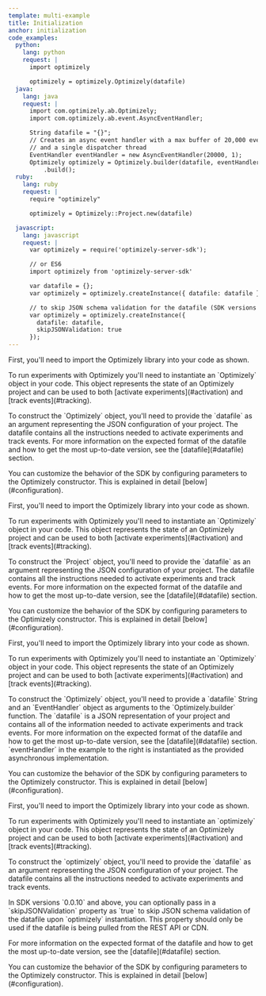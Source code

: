 ```yaml
---
template: multi-example
title: Initialization
anchor: initialization
code_examples:
  python:
    lang: python
    request: |
      import optimizely

      optimizely = optimizely.Optimizely(datafile)
  java:
    lang: java
    request: |
      import com.optimizely.ab.Optimizely;
      import com.optimizely.ab.event.AsyncEventHandler;

      String datafile = "{}";
      // Creates an async event handler with a max buffer of 20,000 events
      // and a single dispatcher thread
      EventHandler eventHandler = new AsyncEventHandler(20000, 1);
      Optimizely optimizely = Optimizely.builder(datafile, eventHandler)
          .build();
  ruby:
    lang: ruby
    request: |
      require "optimizely"

      optimizely = Optimizely::Project.new(datafile)

  javascript:
    lang: javascript
    request: |
      var optimizely = require('optimizely-server-sdk');

      // or ES6
      import optimizely from 'optimizely-server-sdk'

      var datafile = {};
      var optimizely = optimizely.createInstance({ datafile: datafile });

      // to skip JSON schema validation for the datafile (SDK versions 0.0.10 and above)
      var optimizely = optimizely.createInstance({
        datafile: datafile,
        skipJSONValidation: true
      });
---
```


<div class="hidden visible" data-toggle-section="python-code">
<p>First, you'll need to import the Optimizely library into your code as shown.</p>

<p>To run experiments with Optimizely you'll need to instantiate an `Optimizely` object in your code. This object represents the state of an Optimizely project and can be used to both [activate experiments](#activation) and [track events](#tracking).</p>

<p>To construct the `Optimizely` object, you'll need to provide the `datafile` as an argument representing the JSON configuration of your project. The datafile contains all the instructions needed to activate experiments and track events. For more information on the expected format of the datafile and how to get the most up-to-date version, see the [datafile](#datafile) section.</p>

<p>You can customize the behavior of the SDK by configuring parameters to the Optimizely constructor. This is explained in detail [below](#configuration).</p>

</div>


<div class="hidden" data-toggle-section="ruby-code">
<p>First, you'll need to import the Optimizely library into your code as shown. </p>

<p>To run experiments with Optimizely you'll need to instantiate an `Optimizely` object in your code. This object represents the state of an Optimizely project and can be used to both [activate experiments](#activation) and [track events](#tracking).</p>

<p>To construct the `Project` object, you'll need to provide the `datafile` as an argument representing the JSON configuration of your project. The datafile contains all the instructions needed to activate experiments and track events. For more information on the expected format of the datafile and how to get the most up-to-date version, see the [datafile](#datafile) section.</p>

<p>You can customize the behavior of the SDK by configuring parameters to the Optimizely constructor. This is explained in detail [below](#configuration).</p>

</div>

<div class="hidden" data-toggle-section="java-code">
<p>First, you'll need to import the Optimizely library into your code as shown.</p>

<p>To run experiments with Optimizely you'll need to instantiate an `Optimizely` object in your code. This object represents the state of an Optimizely project and can be used to both [activate experiments](#activation) and [track events](#tracking).</p>

<p>To construct the `Optimizely` object, you'll need to provide a `datafile` String and an `EventHandler` object as arguments to the `Optimizely.builder` function. The `datafile` is a JSON representation of your project and contains all of the information needed to activate experiments and track events. For more information on the expected format of the datafile and how to get the most up-to-date version, see the [datafile](#datafile) section. `eventHandler` in the example to the right is instantiated as the provided asynchronous implementation.</p>

<p>You can customize the behavior of the SDK by configuring parameters to the Optimizely constructor. This is explained in detail [below](#configuration).</p>

</div>


<div class="hidden" data-toggle-section="javascript-code">
<p>First, you'll need to import the Optimizely library into your code as shown.</p>

<p>To run experiments with Optimizely you'll need to instantiate an `optimizely` object in your code. This object represents the state of an Optimizely project and can be used to both [activate experiments](#activation) and [track events](#tracking).</p>

<p>To construct the `optimizely` object, you'll need to provide the `datafile` as an argument representing the JSON configuration of your project. The datafile contains all the instructions needed to activate experiments and track events.</p>

<p>In SDK versions `0.0.10` and above, you can optionally pass in a `skipJSONValidation` property as `true` to skip JSON schema validation of the datafile upon `optimizely` instantiation. This property should only be used if the datafile is being pulled from the REST API or CDN.</p>

<p>For more information on the expected format of the datafile and how to get the most up-to-date version, see the [datafile](#datafile) section.</p>

<p>You can customize the behavior of the SDK by configuring parameters to the Optimizely constructor. This is explained in detail [below](#configuration).</p>

</div>

